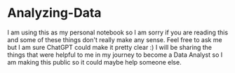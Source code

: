 # Analyzing-Data
I am using this as my personal notebook so I am sorry if you are reading this and some of these things don't really make any sense. Feel free to ask me but I am sure ChatGPT could make it pretty clear :)
I will be sharing the things that were helpful to me in my journey to become a Data Analyst so I am making this public so it could maybe help someone else.
